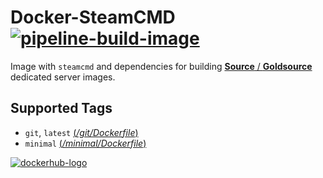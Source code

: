 # Docker-SteamCMD [![pipeline-build-image][]][pipeline-build-site]

[pipeline-build-image]: https://img.shields.io/azure-devops/build/startersclan/docker-steamcmd/1/master.svg?label=build&logo=&color=brightgreen&style=flat-square
[pipeline-build-site]: https://dev.azure.com/startersclan/docker-steamcmd/_build?definitionId=1

Image with `steamcmd` and dependencies for building [**Source** / **Goldsource**](https://github.com/startersclan/docker-sourceservers) dedicated server images.

## Supported Tags

* `git`, `latest` [(*/git/Dockerfile*)](https://github.com/startersclan/docker-steamcmd/blob/github/git/Dockerfile)
* `minimal` [(*/minimal/Dockerfile*)](https://github.com/startersclan/docker-steamcmd/blob/github/minimal/Dockerfile)


[![dockerhub-logo][]][dockerhub-link]

[dockerhub-logo]: https://img.shields.io/badge/docker%20hub-startersclan/steamcmd-blue.svg?logo=docker&logoColor=2596EC&color=1B2838&label=&labelColor=&style=popout-square
[dockerhub-link]: https://hub.docker.com/r/startersclan/steamcmd
